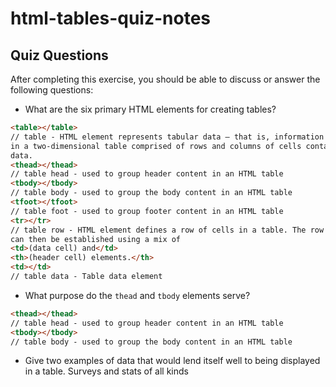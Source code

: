 # html-tables-quiz-notes

## Quiz Questions

After completing this exercise, you should be able to discuss or answer the following questions:

- What are the six primary HTML elements for creating tables?

```html
<table></table>
// table - HTML element represents tabular data — that is, information presented
in a two-dimensional table comprised of rows and columns of cells containing
data.
<thead></thead>
// table head - used to group header content in an HTML table
<tbody></tbody>
// table body - used to group the body content in an HTML table
<tfoot></tfoot>
// table foot - used to group footer content in an HTML table
<tr></tr>
// table row - HTML element defines a row of cells in a table. The row's cells
can then be established using a mix of
<td>(data cell) and</td>
<th>(header cell) elements.</th>
<td></td>
// table data - Table data element
```

- What purpose do the `thead` and `tbody` elements serve?

```html
<thead></thead>
// table head - used to group header content in an HTML table
<tbody></tbody>
// table body - used to group the body content in an HTML table
```

- Give two examples of data that would lend itself well to being displayed in a table.
  Surveys and stats of all kinds
